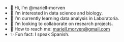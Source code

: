 - 💃 Hi, I’m @mariell-morven
- 📝 I’m interested in data science and biology.
- 🌱 I’m currently learning data analysis in Laboratoria.
- 💞️ I’m looking to collaborate on research projects.
- 💌 How to reach me: mariell.morven@gmail.com
- ✨ Fun fact: I speak Spanish.

<!---
mariell-morven/mariell-morven is a ✨ special ✨ repository because its `README.md` (this file) appears on your GitHub profile.
You can click the Preview link to take a look at your changes.
--->
